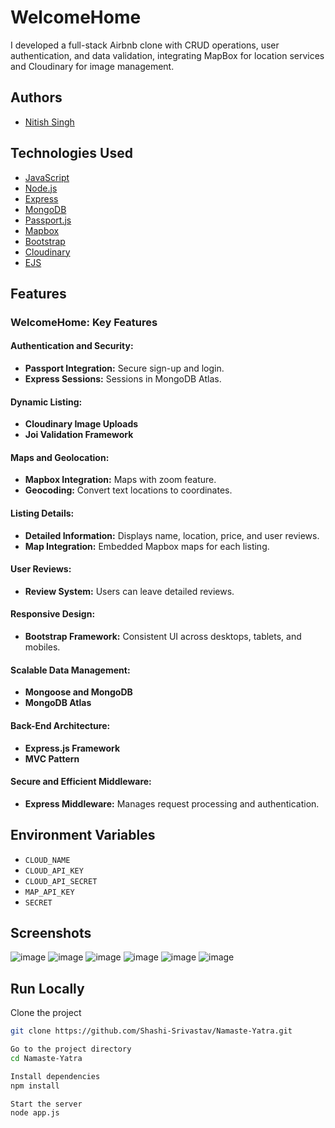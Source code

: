 # WelcomeHome
I developed a full-stack Airbnb clone with CRUD operations, user authentication, and data validation, integrating MapBox for location services and Cloudinary for image management.

## Authors
- [Nitish Singh](https://github.com/NitishSP)

## Technologies Used

- [JavaScript](https://www.javascript.com/)
- [Node.js](https://nodejs.org/)
- [Express](https://expressjs.com/)
- [MongoDB](https://www.mongodb.com/)
- [Passport.js](http://www.passportjs.org/)
- [Mapbox](https://www.mapbox.com/)
- [Bootstrap](https://getbootstrap.com/)
- [Cloudinary](https://cloudinary.com/)
- [EJS](https://ejs.co/)

## Features

### WelcomeHome: Key Features

#### Authentication and Security:

- **Passport Integration:** Secure sign-up and login.
- **Express Sessions:** Sessions in MongoDB Atlas.

#### Dynamic Listing:

- **Cloudinary Image Uploads** 
- **Joi Validation Framework**

#### Maps and Geolocation:

- **Mapbox Integration:** Maps with zoom feature.
- **Geocoding:** Convert text locations to coordinates.

#### Listing Details:

- **Detailed Information:** Displays name, location, price, and user reviews.
- **Map Integration:** Embedded Mapbox maps for each listing.

#### User Reviews:

- **Review System:** Users can leave detailed reviews.

#### Responsive Design:

- **Bootstrap Framework:** Consistent UI across desktops, tablets, and mobiles.

#### Scalable Data Management:

- **Mongoose and MongoDB** 
- **MongoDB Atlas**

#### Back-End Architecture:

- **Express.js Framework**
- **MVC Pattern**

#### Secure and Efficient Middleware:

- **Express Middleware:** Manages request processing and authentication.

## Environment Variables

- `CLOUD_NAME`
- `CLOUD_API_KEY`
- `CLOUD_API_SECRET`
- `MAP_API_KEY`
- `SECRET`

## Screenshots
![image](https://github.com/NitishSP/AirbnbClone/assets/130090010/954d32e1-e194-4341-84d5-feeedaa516dc)
![image](https://github.com/NitishSP/AirbnbClone/assets/130090010/1d984a19-ed7a-4fc9-9846-cb73867a1cc6)
![image](https://github.com/NitishSP/AirbnbClone/assets/130090010/0e7d4826-342e-4ba4-974d-6e683bc5bc6b)
![image](https://github.com/NitishSP/AirbnbClone/assets/130090010/daab736d-ea9e-4e67-83b1-96dd0c0d786d)
![image](https://github.com/NitishSP/AirbnbClone/assets/130090010/523d34b8-0725-45ba-bf4d-50c05e3bb664)
![image](https://github.com/NitishSP/AirbnbClone/assets/130090010/8b6a195e-3a28-42a7-ac32-cc524fc140e4)


## Run Locally

Clone the project

```bash
git clone https://github.com/Shashi-Srivastav/Namaste-Yatra.git

Go to the project directory
cd Namaste-Yatra

Install dependencies
npm install

Start the server
node app.js
